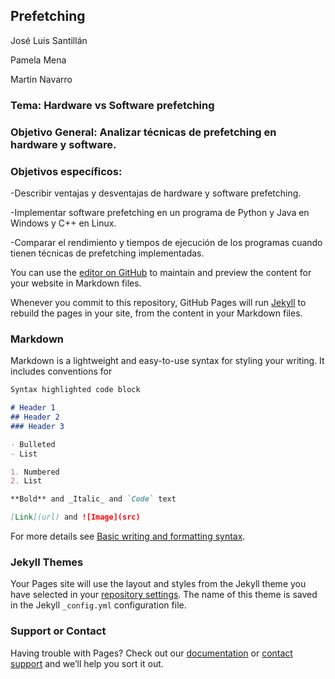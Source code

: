 ## Prefetching

José Luis Santillán

Pamela Mena 

Martin Navarro


### Tema: Hardware vs Software prefetching
### Objetivo General: Analizar técnicas de prefetching en hardware y software. 
### Objetivos específicos:  

-Describir ventajas y desventajas de hardware y software prefetching. 

-Implementar software prefetching en un programa de Python y Java en Windows y C++ en Linux. 

-Comparar el rendimiento y tiempos de ejecución de los programas cuando tienen técnicas de prefetching implementadas.

You can use the [editor on GitHub](https://github.com/martinnavarro00/proyectoFinal/edit/gh-pages/index.md) to maintain and preview the content for your website in Markdown files.

Whenever you commit to this repository, GitHub Pages will run [Jekyll](https://jekyllrb.com/) to rebuild the pages in your site, from the content in your Markdown files.

### Markdown

Markdown is a lightweight and easy-to-use syntax for styling your writing. It includes conventions for

```markdown
Syntax highlighted code block

# Header 1
## Header 2
### Header 3

- Bulleted
- List

1. Numbered
2. List

**Bold** and _Italic_ and `Code` text

[Link](url) and ![Image](src)
```

For more details see [Basic writing and formatting syntax](https://docs.github.com/en/github/writing-on-github/getting-started-with-writing-and-formatting-on-github/basic-writing-and-formatting-syntax).

### Jekyll Themes

Your Pages site will use the layout and styles from the Jekyll theme you have selected in your [repository settings](https://github.com/martinnavarro00/proyectoFinal/settings/pages). The name of this theme is saved in the Jekyll `_config.yml` configuration file.

### Support or Contact

Having trouble with Pages? Check out our [documentation](https://docs.github.com/categories/github-pages-basics/) or [contact support](https://support.github.com/contact) and we’ll help you sort it out.
